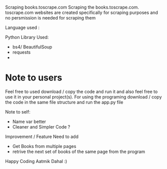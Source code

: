 Scraping books.toscrape.com
Scraping the books.toscrape.com.
toscrape.com websites are created specifically for scraping purposes and no persmission is needed for scraping them

Language used :

Python
Library Used:

- bs4/ BeautifulSoup
- requests
- 
# Note to users
Feel free to used download / copy the code and run it and also feel free to use it in your personal project(s).
For using the programing download / copy the code in the same file structure and run the app.py file

Note to self:
- Name var better
- Cleaner and Simpler Code ?

Improvement / Feature Need to add
- Get Books from multiple pages
- retrive the next set of books of the same page from the program


Happy Coding
Aatmik Dahal :)
